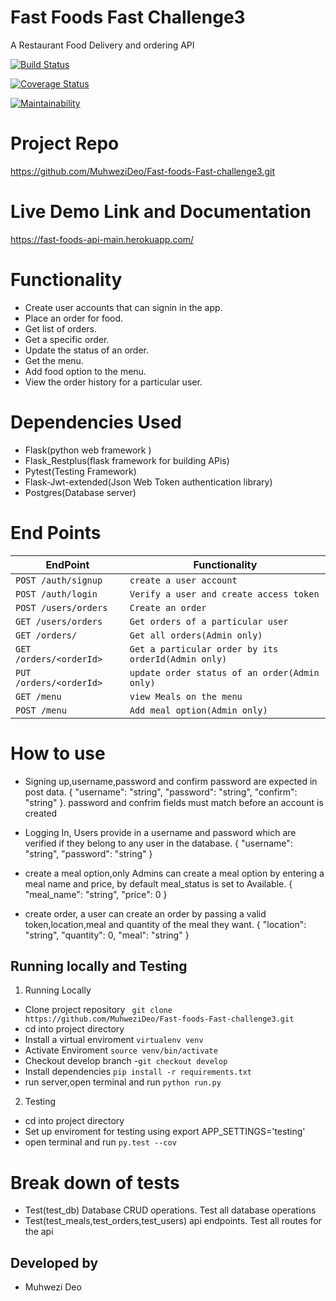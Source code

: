 # Fast Foods Fast Challenge3
A Restaurant Food Delivery and ordering API



[![Build Status](https://travis-ci.org/MuhweziDeo/Fast-foods-Fast-challenge3.svg?branch=develop)](https://travis-ci.org/MuhweziDeo/Fast-foods-Fast-challenge3)

[![Coverage Status](https://coveralls.io/repos/github/MuhweziDeo/Fast-foods-Fast-challenge3/badge.svg?branch=develop)](https://coveralls.io/github/MuhweziDeo/Fast-foods-Fast-challenge3?branch=develop)

[![Maintainability](https://api.codeclimate.com/v1/badges/b5c09d42343e10ee8bc8/maintainability)](https://codeclimate.com/github/MuhweziDeo/Fast-foods-Fast-challenge3/maintainability)

# Project Repo
https://github.com/MuhweziDeo/Fast-foods-Fast-challenge3.git

# Live Demo Link and Documentation
https://fast-foods-api-main.herokuapp.com/

# Functionality
- Create user accounts that can signin in the app. 
- Place an order for food.
- Get list of orders.
- Get a specific order.
- Update the status of an order. 
- Get the menu.
- Add food option to the menu.
- View the order history  for a particular user.

# Dependencies Used
- Flask(python web framework )
- Flask_Restplus(flask framework for building APis)
- Pytest(Testing Framework)
- Flask-Jwt-extended(Json Web Token authentication library)
- Postgres(Database server)


# End Points 
EndPoint                            | Functionality
    ------------------------            | --------------------
    `POST /auth/signup `                     | `create a user account`
    `POST /auth/login `                     | `Verify a user and create access token`
    `POST /users/orders `                     | `Create an order`
    `GET /users/orders  `               | `Get orders of a particular user`
    `GET /orders/ `         | `Get all orders(Admin only)`
    `GET /orders/<orderId> `        | `Get a particular order by its orderId(Admin only)`
    `PUT /orders/<orderId>`       | `update order status of an order(Admin only)`
    `GET /menu`       | `view Meals on the menu`
    `POST /menu`       | `Add meal option(Admin only)`

# How to use
- Signing up,username,password and confirm password are expected in post data.
{
  "username": "string",
  "password": "string",
  "confirm": "string"
}.
password and confrim fields must match before an account is created

- Logging In, Users provide in a username and password which are verified if they
belong to any user in the database.
{
  "username": "string",
  "password": "string"
}

- create a meal option,only Admins can create a meal option by entering a meal name 
and price, by default meal_status is set to Available.
{
  "meal_name": "string",
  "price": 0
}

- create order, a user can create an order by passing a valid token,location,meal
and quantity of the meal they want.
{
  "location": "string",
  "quantity": 0,
  "meal": "string"
}

##  Running locally and Testing
1. Running Locally
- Clone project repository ` git clone https://github.com/MuhweziDeo/Fast-foods-Fast-challenge3.git`
- cd into project directory
- Install a virtual enviroment `virtualenv venv`
- Activate Enviroment `source venv/bin/activate`
- Checkout develop branch -`git checkout develop`
- Install dependencies `pip install -r requirements.txt`
- run server,open terminal and run `python run.py`

2. Testing
- cd into project directory 
- Set up enviroment  for testing using export APP_SETTINGS='testing'
- open terminal and run `py.test --cov`

# Break down of tests
- Test(test_db) Database CRUD operations.
Test all database operations
- Test(test_meals,test_orders,test_users) api endpoints.
Test all routes for the api



## Developed by
- Muhwezi Deo








